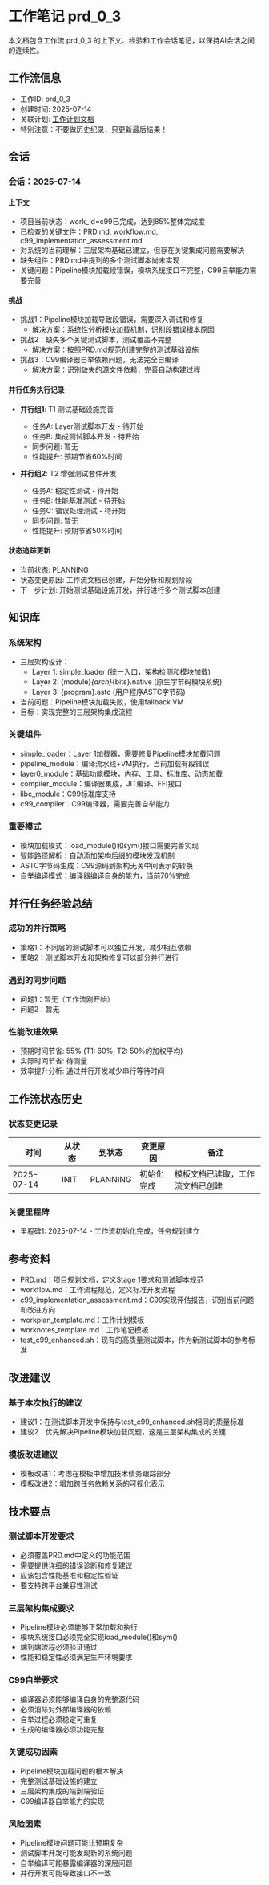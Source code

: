 # 工作笔记 prd_0_3

本文档包含工作流 prd_0_3 的上下文、经验和工作会话笔记，以保持AI会话之间的连续性。

## 工作流信息
- 工作ID: prd_0_3
- 创建时间: 2025-07-14
- 关联计划: [工作计划文档](workplan_prd_0_3.md)
- 特别注意：不要做历史纪录，只更新最后结果！

## 会话

### 会话：2025-07-14

#### 上下文
- 项目当前状态：work_id=c99已完成，达到85%整体完成度
- 已检查的关键文件：PRD.md, workflow.md, c99_implementation_assessment.md
- 对系统的当前理解：三层架构基础已建立，但存在关键集成问题需要解决
- 缺失组件：PRD.md中提到的多个测试脚本尚未实现
- 关键问题：Pipeline模块加载段错误，模块系统接口不完整，C99自举能力需要完善

#### 挑战
- 挑战1：Pipeline模块加载导致段错误，需要深入调试和修复
  - 解决方案：系统性分析模块加载机制，识别段错误根本原因
- 挑战2：缺失多个关键测试脚本，测试覆盖不完整
  - 解决方案：按照PRD.md规范创建完整的测试基础设施
- 挑战3：C99编译器自举依赖问题，无法完全自编译
  - 解决方案：识别缺失的源文件依赖，完善自动构建过程

#### 并行任务执行记录
- **并行组1**: T1 测试基础设施完善
  - 任务A: Layer测试脚本开发 - 待开始
  - 任务B: 集成测试脚本开发 - 待开始
  - 同步问题: 暂无
  - 性能提升: 预期节省60%时间

- **并行组2**: T2 增强测试套件开发
  - 任务A: 稳定性测试 - 待开始
  - 任务B: 性能基准测试 - 待开始
  - 任务C: 错误处理测试 - 待开始
  - 同步问题: 暂无
  - 性能提升: 预期节省50%时间

#### 状态追踪更新
- 当前状态: PLANNING
- 状态变更原因: 工作流文档已创建，开始分析和规划阶段
- 下一步计划: 开始测试基础设施开发，并行进行多个测试脚本创建

## 知识库

### 系统架构
- 三层架构设计：
  - Layer 1: simple_loader (统一入口，架构检测和模块加载)
  - Layer 2: {module}_{arch}_{bits}.native (原生字节码模块系统)
  - Layer 3: {program}.astc (用户程序ASTC字节码)
- 当前问题：Pipeline模块加载失败，使用fallback VM
- 目标：实现完整的三层架构集成流程

### 关键组件
- simple_loader：Layer 1加载器，需要修复Pipeline模块加载问题
- pipeline_module：编译流水线+VM执行，当前加载有段错误
- layer0_module：基础功能模块，内存、工具、标准库、动态加载
- compiler_module：编译器集成，JIT编译、FFI接口
- libc_module：C99标准库支持
- c99_compiler：C99编译器，需要完善自举能力

### 重要模式
- 模块加载模式：load_module()和sym()接口需要完善实现
- 智能路径解析：自动添加架构后缀的模块发现机制
- ASTC字节码生成：C99源码到架构无关中间表示的转换
- 自举编译模式：编译器编译自身的能力，当前70%完成

## 并行任务经验总结

### 成功的并行策略
- 策略1：不同层的测试脚本可以独立开发，减少相互依赖
- 策略2：测试脚本开发和架构修复可以部分并行进行

### 遇到的同步问题
- 问题1：暂无（工作流刚开始）
- 问题2：暂无

### 性能改进效果
- 预期时间节省: 55% (T1: 60%, T2: 50%的加权平均)
- 实际时间节省: 待测量
- 效率提升分析: 通过并行开发减少串行等待时间

## 工作流状态历史

### 状态变更记录
| 时间 | 从状态 | 到状态 | 变更原因 | 备注 |
|------|--------|--------|----------|------|
| 2025-07-14 | INIT | PLANNING | 初始化完成 | 模板文档已读取，工作流文档已创建 |

### 关键里程碑
- 里程碑1: 2025-07-14 - 工作流初始化完成，任务规划建立

## 参考资料

- PRD.md：项目规划文档，定义Stage 1要求和测试脚本规范
- workflow.md：工作流程规范，定义标准开发流程
- c99_implementation_assessment.md：C99实现评估报告，识别当前问题和改进方向
- workplan_template.md：工作计划模板
- worknotes_template.md：工作笔记模板
- test_c99_enhanced.sh：现有的高质量测试脚本，作为新测试脚本的参考标准

## 改进建议

### 基于本次执行的建议
- 建议1：在测试脚本开发中保持与test_c99_enhanced.sh相同的质量标准
- 建议2：优先解决Pipeline模块加载问题，这是三层架构集成的关键

### 模板改进建议
- 模板改进1：考虑在模板中增加技术债务跟踪部分
- 模板改进2：增加跨任务依赖关系的可视化表示

## 技术要点

### 测试脚本开发要求
- 必须覆盖PRD.md中定义的功能范围
- 需要提供详细的错误诊断和修复建议
- 应该包含性能基准和稳定性验证
- 要支持跨平台兼容性测试

### 三层架构集成要求
- Pipeline模块必须能够正常加载和执行
- 模块系统接口必须完全实现load_module()和sym()
- 端到端流程必须验证通过
- 性能和稳定性必须满足生产环境要求

### C99自举要求
- 编译器必须能够编译自身的完整源代码
- 必须消除对外部编译器的依赖
- 自举过程必须稳定可重复
- 生成的编译器必须功能完整

### 关键成功因素
- Pipeline模块加载问题的根本解决
- 完整测试基础设施的建立
- 三层架构集成的端到端验证
- C99编译器自举能力的实现

### 风险因素
- Pipeline模块问题可能比预期复杂
- 测试脚本开发可能发现新的系统问题
- 自举编译可能暴露编译器的深层问题
- 并行开发可能导致接口不一致
